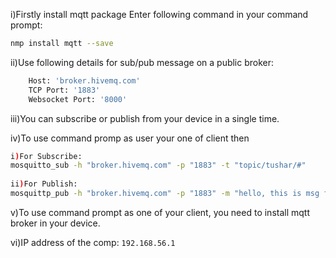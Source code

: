 i)Firstly install mqtt package
Enter following command in your command prompt:
```bash
nmp install mqtt --save
```


ii)Use following details for sub/pub message on a public broker:
```bash
    Host: 'broker.hivemq.com'
    TCP Port: '1883'
    Websocket Port: '8000'
```

iii)You can subscribe or publish from your device in a single time.

iv)To use command promp  as user your one of client then 
```bash
i)For Subscribe:
mosquitto_sub -h "broker.hivemq.com" -p "1883" -t "topic/tushar/#"
    
ii)For Publish:
mosquittp_pub -h "broker.hivemq.com" -p "1883" -m "hello, this is msg from nodejs client" -t "topic/tushar"
```
v)To use command prompt as one of your client, you need to install mqtt broker in your device.

vi)IP address of the comp: `192.168.56.1`